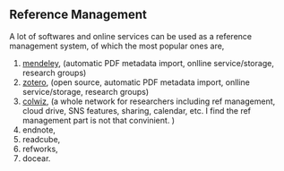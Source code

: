 ## Reference Management

A lot of softwares and online services can be used as a reference management system, of which the most popular ones are, 

1. [mendeley](http://www.mendeley.com/), (automatic PDF metadata import, onlline service/storage, research groups)
2. [zotero](http://www.zotero.org/), (open source, automatic PDF metadata import, onlline service/storage, research groups)
3. [colwiz](https://www.colwiz.com), (a whole network for researchers including ref management, cloud drive, SNS features, sharing, calendar, etc. I find the ref management part is not that convinient. )
4. endnote,
5. readcube,
6. refworks,
7. docear.

